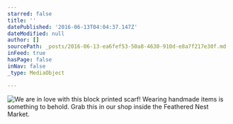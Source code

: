 ```yaml
---
starred: false
title: ''
datePublished: '2016-06-13T04:04:37.147Z'
dateModified: null
author: []
sourcePath: _posts/2016-06-13-ea6fef53-50a8-4630-910d-e8a7f217e30f.md
inFeed: true
hasPage: false
inNav: false
_type: MediaObject

---
```

![We are in love with this block printed scarf! Wearing handmade items is something to behold. Grab this in our shop inside the Feathered Nest Market. ](https://the-grid-user-content.s3-us-west-2.amazonaws.com/86bef7db-56ea-4db8-8c2a-bd671d407220.jpg)
